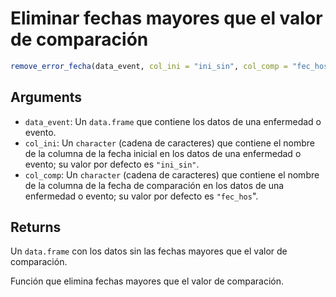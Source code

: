 # Eliminar fechas mayores que el valor de comparación

```r
remove_error_fecha(data_event, col_ini = "ini_sin", col_comp = "fec_hos")
```

## Arguments

- `data_event`: Un `data.frame` que contiene los datos de una enfermedad o evento.
- `col_ini`: Un `character` (cadena de caracteres) que contiene el nombre de la columna de la fecha inicial en los datos de una enfermedad o evento; su valor por defecto es `"ini_sin"`.
- `col_comp`: Un `character` (cadena de caracteres) que contiene el nombre de la columna de la fecha de comparación en los datos de una enfermedad o evento; su valor por defecto es `"fec_hos`".

## Returns

Un `data.frame` con los datos sin las fechas mayores que el valor de comparación.

Función que elimina fechas mayores que el valor de comparación.
